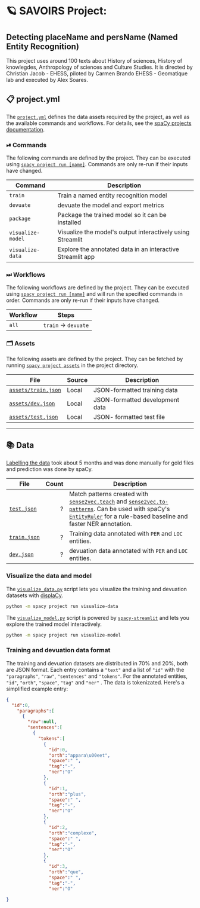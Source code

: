<!-- SPACY PROJECT: AUTO-GENERATED DOCS START (do not remove) -->

# 🪐 SAVOIRS Project: 
## Detecting placeName and persName (Named Entity Recognition) 

This project uses around 100 texts about History of sciences, History of knowlegdes, Anthropology of sciences and Culture Studies. It is directed by Christian Jacob - EHESS, piloted by Carmen Brando EHESS - Geomatique lab and executed by Alex Soares. 

## 📋 project.yml

The [`project.yml`](project.yml) defines the data assets required by the
project, as well as the available commands and workflows. For details, see the
[spaCy projects documentation](https://spacy.io/usage/projects).

### ⏯ Commands

The following commands are defined by the project. They
can be executed using [`spacy project run [name]`](https://spacy.io/api/cli#project-run).
Commands are only re-run if their inputs have changed.

| Command | Description |
| --- | --- |
| `train` | Train a named entity recognition model |
| `devuate` | devuate the model and export metrics |
| `package` | Package the trained model so it can be installed |
| `visualize-model` | Visualize the model's output interactively using Streamlit |
| `visualize-data` | Explore the annotated data in an interactive Streamlit app |

### ⏭ Workflows

The following workflows are defined by the project. They
can be executed using [`spacy project run [name]`](https://spacy.io/api/cli#project-run)
and will run the specified commands in order. Commands are only re-run if their
inputs have changed.

| Workflow | Steps |
| --- | --- |
| `all` | `train` &rarr; `devuate` |

### 🗂 Assets

The following assets are defined by the project. They can
be fetched by running [`spacy project assets`](https://spacy.io/api/cli#project-assets)
in the project directory.

| File | Source | Description |
| --- | --- | --- |
| [`assets/train.json`](assets/train.json) | Local | JSON-formatted training data |
| [`assets/dev.json`](assets/dev.json) | Local | JSON-formatted development data 
| [`assets/test.json`](assets/test.jsonl) | Local | JSON- formatted test file 

<!-- SPACY PROJECT: AUTO-GENERATED DOCS END (do not remove) -->

---

## 📚 Data

[Labelling the data](https://explosion.ai/blog/sense2vec-reloaded#annotation-bootstrap)
took about 5 months and was done manually for gold files and prediction was done by spaCy. 

| File                                                                    | Count | Description                                                                                                                                                                                                                                                                                                                                                                                    |
| ----------------------------------------------------------------------- | ----: | ---------------------------------------------------------------------------------------------------------------------------------------------------------------------------------------------------------------------------------------------------------------------------------------------------------------------------------------------------------------------------------------------- |
| [`test.json`](assets/test.json) | ?   | Match patterns created with [`sense2vec.teach`](https://github.com/explosion/sense2vec/tree/master#recipe-sense2vecteach) and [`sense2vec.to-patterns`](https://github.com/explosion/sense2vec/tree/master#recipe-sense2vecto-patterns). Can be used with spaCy's [`EntityRuler`](https://spacy.io/usage/rule-based-matching#entityruler) for a rule-based baseline and faster NER annotation. |
| [`train.json`](assets/train.json) |  ?| Training data annotated with `PER` and `LOC` entities.                                                                                                                                                                                                                                                                                                                                         |
| [`dev.json`](assets/dev.json)         |   ?| devuation data annotated with `PER` and `LOC` entities.                                                                                                                                                                                                                                                                                                                                       |

### Visualize the data and model

The [`visualize_data.py`](scripts/visualize_data.py) script lets you visualize
the training and devuation datasets with
[displaCy](https://spacy.io/usage/visualizers).

```bash
python -m spacy project run visualize-data
```

The [`visualize_model.py`](scripts/visualize_model.py) script is powered by
[`spacy-streamlit`](https://github.com/explosion/spacy-streamlit) and lets you
explore the trained model interactively.

```bash
python -m spacy project run visualize-model
```

### Training and devuation data format

The training and devuation datasets are distributed in 70% and 20%, both are JSON format. Each entry contains a `"text"` and a list of
`"id"` with the `"paragraphs"`, `"raw"`, `"sentences"` and `"tokens"`. For the annotated entities, `"id"`, `"orth"`, `"space"`, `"tag"` and `"ner"` . The data is tokenizated. 
Here's a simplified example entry:

```json
{
  "id":0,
    "paragraphs":[
      {
        "raw":null,
        "sentences":[
          {
            "tokens":[
              {
                "id":0,
                "orth":"appara\u00eet",
                "space":" ",
                "tag":"-",
                "ner":"O"
              },
              {
                "id":1,
                "orth":"plus",
                "space":" ",
                "tag":"-",
                "ner":"O"
              },
              {
                "id":2,
                "orth":"complexe",
                "space":" ",
                "tag":"-",
                "ner":"O"
              },
              {
                "id":3,
                "orth":"que",
                "space":" ",
                "tag":"-",
                "ner":"O"
    
}
```
